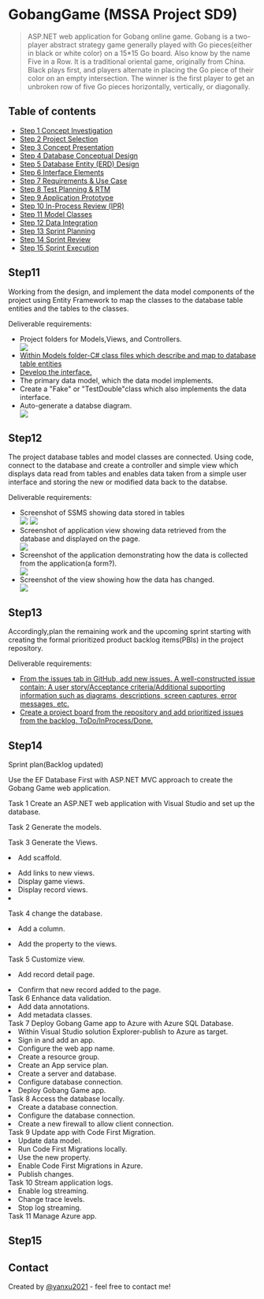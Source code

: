 # GobangGame (MSSA Project SD9)
>ASP.NET web application for Gobang online game.
>Gobang is a two-player abstract strategy game generally played with Go pieces(either in black or white color) on a 15*15 Go board. Also know by the name Five in a Row.
>It is a traditional oriental game, originally from China. 
>Black plays first, and players alternate in placing the Go piece of their color on an empty intersection. 
>The winner is the first player to get an unbroken row of five Go pieces horizontally, vertically, or diagonally.

## Table of contents
* [Step 1 Concept Investigation](#Step1)
* [Step 2 Project Selection](#Step2)
* [Step 3 Concept Presentation](#step3)
* [Step 4 Database Conceptual Design](#step4)
* [Step 5 Database Entity (ERD) Design](#step5)
* [Step 6 Interface Elements](#step6)
* [Step 7 Requirements & Use Case](#step7)
* [Step 8 Test Planning & RTM](#step8)
* [Step 9 Application Prototype](#step9)
* [Step 10 In-Process Review (IPR)](#step10)
* [Step 11 Model Classes](#Step11)
* [Step 12 Data Integration](#Step12)
* [Step 13 Sprint Planning](#Step13)
* [Step 14 Sprint Review](#Step14)
* [Step 15 Sprint Execution](#Step15)

## Step11
<p>Working from the design, and implement the data model components of the project using Entity Framework to map the classes to the database table entities and the tables to the classes.</p>
<p>Deliverable requirements:
  <ul>
    <li>Project folders for Models,Views, and Controllers.</a></li>
    <img src="https://github.com/yanxu2021/GobangGame/blob/master/ScreenShots/1Folders%20for%20MVC.JPG">
    <li><a href="https://github.com/yanxu2021/GobangGame/tree/master/GobangGame/Models">Within Models folder-C# class files which describe and map to database table entities</a></li>
    <li><a href='https://github.com/yanxu2021/GobangGame/blob/master/GobangGame/Models/IGameRepository.cs'>Develop the interface.</a></li>
    <li>The primary data model, which the data model implements.</li>
    <li>Create a "Fake" or "TestDouble"class which also implements the data interface.</li>
    <li>Auto-generate a databse diagram.</li>
    <img src="https://github.com/yanxu2021/Gobang-Game-With-Computer/blob/main/Gobang%20Game%20ERD.JPG">
    </ul>
  </p>
  
## Step12
<p>The project database tables and model classes are connected. Using code, connect to the database and create a controller and simple view which displays data read from tables and enables data taken from a simple user interface and storing the new or modified data back to the databse.</p>
<p>Deliverable requirements:
  <ul>
    <li>Screenshot of SSMS showing data stored in tables</li>
    <img src="https://github.com/yanxu2021/GobangGame/blob/master/ScreenShots/9.JPG">
    <img src="https://github.com/yanxu2021/GobangGame/blob/master/ScreenShots/17%20View%20Tabels.JPG">
    <li>Screenshot of application view showing data retrieved from the database and displayed on the page.</li>
       <img src="https://github.com/yanxu2021/GobangGame/blob/master/ScreenShots/12.JPG">
    <li>Screenshot of the application demonstrating how the data is collected from the application(a form?).</li>
       <img src="https://github.com/yanxu2021/GobangGame/blob/master/ScreenShots/17%20View%20Tabels.JPG">
    <li>Screenshot of the view showing how the data has changed.</li>
       <img src="https://github.com/yanxu2021/GobangGame/blob/master/ScreenShots/13.JPG"> 
    </ul>
  </p>

## Step13
<p>Accordingly,plan the remaining work and the upcoming sprint starting with creating the formal prioritized product backlog items(PBIs) in the project repository.</p>
<p>Deliverable requirements:
  <ul>
    <li><a href="">From the issues tab in GitHub, add new issues. A well-constructed issue contain: A user story/Acceptance criteria/Additional supporting information such as diagrams, descriptions, screen captures, error messages, etc.</a></li>
    <li><a href="">Create a project board from the repository and add prioritized issues from the backlog. ToDo/InProcess/Done.</a></li>
    </ul>
  </p>

## Step14

Sprint plan(Backlog updated)
<p>Use the EF Database First with ASP.NET MVC approach to create the Gobang Game web application.</p>
<ui>Task 1 Create an ASP.NET web application with Visual Studio and set up the database.</ui>

<ui>Task 2 Generate the models.</ui>

<ui>Task 3 Generate the Views.</ui>

<ui><li>Add scaffold.</li>
<li>Add links to new views.</li>
<li>Display game views.</li>
<li>Display record views.<li></ui>

<ui>Task 4 change the database.</ui>

<ui><li>Add a column.</li>
<li>Add the property to the views.</li></ui>

<ui>Task 5 Customize view.</ui>

<ui><li>Add record detail page.</li>
<li>Confirm that new record added to the page.</li>
<ui>Task 6 Enhance data validation.</ui>
<ui><li>Add data annotations.</li>
<li>Add metadata classes.</li></ui>
<ui>Task 7 Deploy Gobang Game app to Azure with Azure SQL Database.</ui>
<ui><li>Within Visual Studio solution Explorer-publish to Azure as target.</li>
<li>Sign in and add an app.</li>
<li>Configure the web app name.</li>
<li>Create a resource group.</li>
<li>Create an App service plan.</li>
<li>Create a server and database.</li>
<li>Configure database connection.</li>
<li>Deploy Gobang Game app.</li></ui>
<ui>Task 8 Access the database locally.</ui>
<ui><li>Create a database connection.</li>
<li>Configure the database connection.</li>
<li>Create a new firewall to allow client connection.</li></ui>
<ui>Task 9 Update app with Code First Migration.<ui>
<ui><li>Update data model.</li>
<li>Run Code First Migrations locally.</li>
<li>Use the new property.</li>
<li>Enable Code First Migrations in Azure.</li>
<li>Publish changes.</li></ui>
<ui>Task 10 Stream application logs.</ui>
<ui><li>Enable log streaming.</li>
<li>Change trace levels.</li>
<li>Stop log streaming.</li></ui>
<ui>Task 11 Manage Azure app.</ui>



## Step15

## Contact
Created by [@yanxu2021](https://www.linkedin.com/in/yanxu2021/) - feel free to contact me!
